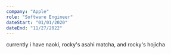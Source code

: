 ```yaml
---
company: "Apple"
role: "Software Engineer"
dateStart: "01/01/2020"
dateEnd: "11/27/2022"
---
```


currently i have naoki, rocky's asahi matcha, and rocky's hojicha